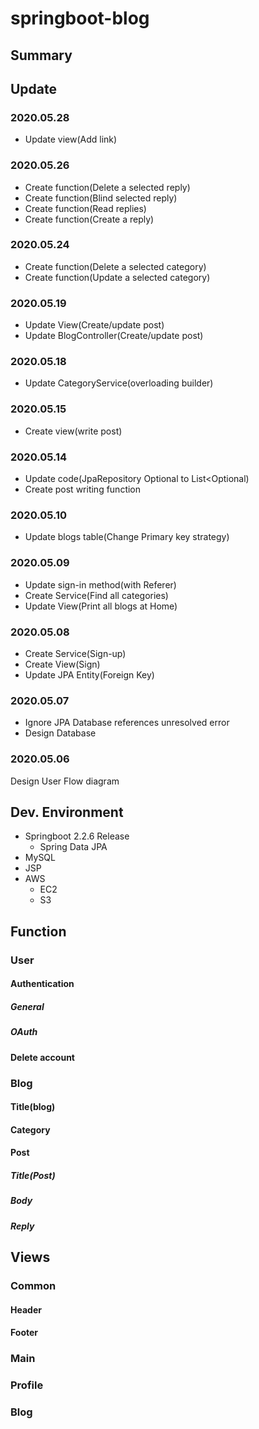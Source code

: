 # springboot-blog
## Summary
## Update
### 2020.05.28
* Update view(Add link)
### 2020.05.26
* Create function(Delete a selected reply)
* Create function(Blind selected reply)
* Create function(Read replies)
* Create function(Create a reply)
### 2020.05.24
* Create function(Delete a selected category)
* Create function(Update a selected category)
### 2020.05.19
* Update View(Create/update post)
* Update BlogController(Create/update post)
### 2020.05.18
* Update CategoryService(overloading builder)
### 2020.05.15
* Create view(write post)
### 2020.05.14
* Update code(JpaRepository Optional<List> to List<Optional)
* Create post writing function
### 2020.05.10
* Update blogs table(Change Primary key strategy)
### 2020.05.09
* Update sign-in method(with Referer)
* Create Service(Find all categories)
* Update View(Print all blogs at Home)
### 2020.05.08
* Create Service(Sign-up)
* Create View(Sign)  
* Update JPA Entity(Foreign Key)
### 2020.05.07
* Ignore JPA Database references unresolved error  
* Design Database
### 2020.05.06
Design User Flow diagram

## Dev. Environment
* Springboot 2.2.6 Release
    * Spring Data JPA
* MySQL
* JSP
* AWS
    * EC2
    * S3
## Function
### User
#### Authentication
##### General
##### OAuth
#### Delete account
### Blog
#### Title(blog)
#### Category
#### Post
##### Title(Post)
##### Body
##### Reply
## Views
### Common
#### Header
#### Footer
### Main
### Profile
### Blog
